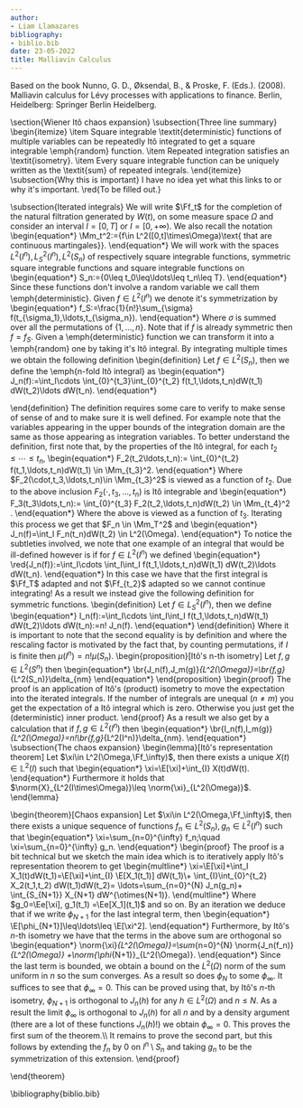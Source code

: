 ```yaml
---
author:
- Liam Llamazares
bibliography:
- biblio.bib
date: 23-05-2022
title: Malliavin Calculus
---
```


Based on the book Nunno, G. D., Øksendal, B., & Proske, F. (Eds.). (2008). Malliavin calculus for Lévy processes with applications to finance. Berlin, Heidelberg: Springer Berlin Heidelberg.

\section{Wiener Itô chaos expansion}
\subsection{Three line summary}
\begin{itemize}
	\item Square integrable  \textit{deterministic} functions of multiple variables can be repeatedly Itô integrated to get a square integrable \emph{random} function.
	\item  Repeated integration satisfies an \textit{isometry}.
	\item Every square integrable function can be uniquely  written as the \textit{sum} of repeated integrals.
\end{itemize}
\subsection{Why this is important}
I have no idea yet what this links to or why it's important. \red{To be filled out.}

\subsection{Iterated integrals}
We will write $\Ff_t$ for the completion of the natural filtration generated by $W(t)$, on some measure space  $\Omega$ and consider an interval $I=[0,T]$ or  $I=[0,+\infty)$. We also recall the notation
\begin{equation*}
	\Mm_t^2:=\{f\in L^2([0,t]\times\Omega)\text{ that are continuous martingales}\}.
\end{equation*}
We will work with the spaces $L^2(I^n), L^2_S(I^n),L^2(S_n)$ of respectively square integrable functions, symmetric square integrable functions and square integrable functions on
\begin{equation*}
	S_n:=\{0\leq t_0\leq\ldots\leq t_n\leq T\}.
\end{equation*}
Since these functions don't involve a random variable we call them \emph{deterministic}. Given $f\in L^2(I^n)$ we denote it's symmetrization by
\begin{equation*}
	f_S:=\frac{1}{n!}\sum_{\sigma} f(t_{\sigma_1},\ldots,t_{\sigma_n}).
\end{equation*}
Where $\sigma$ is summed over all the permutations of $\{1,\ldots,n\}$.
Note that if $f$ is already symmetric then  $f=f_S$. Given a \emph{deterministic} function we can transform it into a \emph{random} one by taking it's Itô integral. By integrating multiple times we obtain the following definition
\begin{definition}
	Let $f\in L^2(S_n)$, then we define the \emph{n-fold Itô integral} as
	\begin{equation*}
		J_n(f):=\int_I\cdots \int_{0}^{t_3}\int_{0}^{t_2} f(t_1,\ldots,t_n)dW(t_1) dW(t_2)\ldots dW(t_n).
	\end{equation*}

\end{definition}
The definition requires some care to verify to make sense of sense of and to make sure it is well defined. For example note that the variables appearing in the upper bounds of the integration domain are the same as those appearing as integration variables. To better understand the definition, first note that, by the properties of the Itô integral, for each $t_2\leq\cdots\leq t_n$,
\begin{equation*}
	F_2(t_2\ldots,t_n):=	\int_{0}^{t_2} f(t_1,\ldots,t_n)dW(t_1) \in \Mm_{t_3}^2.
\end{equation*}
Where $F_2(\cdot,t_3,\ldots,t_n)\in \Mm_{t_3}^2$ is viewed as a function of $t_2$. Due to the above inclusion $F_2(\cdot,t_3,\ldots,t_n)$ is Itô integrable and
\begin{equation*}
	F_3(t_3\ldots,t_n):=	\int_{0}^{t_3} F_2(t_2,\ldots,t_n)dW(t_2) \in \Mm_{t_4}^2  .
\end{equation*}
Where the above is viewed as a function of $t_3$. Iterating this process we get that $F_n \in \Mm_T^2$ and
\begin{equation*}
	J_n(f)=\int_I F_n(t_n)dW(t_2) \in L^2(\Omega).
\end{equation*}
To notice the subtleties involved, we note that one example of an integral that would be ill-defined however is if for $f\in L^2(I^n)$
we defined
\begin{equation*}
	\red{J_n(f)}:=\int_I\cdots \int_I\int_I f(t_1,\ldots,t_n)dW(t_1) dW(t_2)\ldots dW(t_n).
\end{equation*}
In this case we have that the first integral is $\Ff_T$ adapted and not $\Ff_{t_2}$ adapted so we cannot continue integrating! As a result we instead give the following definition for symmetric functions.
\begin{definition}
	Let $f\in L^2_S(I^n)$, then we define
	\begin{equation*}
		I_n(f):=\int_I\cdots \int_I\int_I f(t_1,\ldots,t_n)dW(t_1) dW(t_2)\ldots dW(t_n):=n! J_n(f).
	\end{equation*}
\end{definition}
Where it is important to note that the second equality is by definition and where the rescaling factor is motivated by the fact that, by counting permutations, if $I$ is finite then $\mu(I^n)=n! \mu(S_n)$.
\begin{proposition}[Itô's n-th isometry]
	Let $f,g\in L^2(S^n)$ then
	\begin{equation*}
		\br{J_n(f),J_m(g)}_{L^2(\Omega)}=\br{f,g}_{L^2(S_n)}\delta_{nm}
	\end{equation*}
\end{proposition}
\begin{proof}
	The proof is an application of Itô's (product) isometry to move the expectation into the iterated integrals. If the number of integrals are unequal ($n\neq m$) you get the expectation of a Itô integral which is zero. Otherwise you just get the (deterministic) inner product.
\end{proof}
As a result we also get by a calculation that if $f,g\in L^2(I^n)$ then
\begin{equation*}
	\br{I_n(f),I_m(g)}_{L^2(\Omega)}=n!\br{f,g}_{L^2(I^n)}\delta_{nm}.
\end{equation*}
\subsection{The chaos expansion}
\begin{lemma}[Itô's representation theorem]
	Let $\xi\in L^2(\Omega,\Ff_\infty)$, then there exists a unique $X(t)\in \mathbb{L}^2(I)$ such that
	\begin{equation*}
		\xi=\E[\xi]+\int_{I} X(t)dW(t).
	\end{equation*}
	Furthermore it holds that $\norm{X}_{L^2(I\times\Omega)}\leq \norm{\xi}_{L^2(\Omega)}$.
\end{lemma}


\begin{theorem}[Chaos expansion]
	Let $\xi\in L^2(\Omega,\Ff_\infty)$, then there exists a unique sequence of functions $f_n \in L^2(S_n),g_n \in L^2(I^n)$ such that
	\begin{equation*}
		\xi=\sum_{n=0}^{\infty}  f_n;\quad \xi=\sum_{n=0}^{\infty} g_n.
	\end{equation*}
	\begin{proof}
		The proof is a bit technical but we sketch the main idea which is to iteratively apply Itô's representation theorem to get
		\begin{multline*}
			\xi=\E[\xi]+\int_I X_1(t)dW(t_1)=\E[\xi]+\int_{I} \E[X_1(t_1)] dW(t_1)\\+ \int_{I}\int_{0}^{t_2} X_2(t_1,t_2) dW(t_1)dW(t_2)= \ldots=\sum_{n=0}^{N}  J_n(g_n)+ \int_{S_{N+1}} X_{N+1} dW^{\otimes(N+1)}.
		\end{multline*}
		Where $g_0=\Ee[\xi], g_1(t_1) =\Ee[X_1](t_1)$ and so on. By an iteration we deduce that if we write $\phi_{N+1}$ for the last integral term, then
		\begin{equation*}
			\E[\phi_{N+1}]\leq\ldots\leq \E[\xi^2].
		\end{equation*}
		Furthermore, by Itô's $n$-th isometry we have that the terms in the above sum are orthogonal so
		\begin{equation*}
			\norm{\xi}_{L^2(\Omega)}=\sum_{n=0}^{N} \norm{J_n(f_n)}_{L^2(\Omega)} +\norm{\phi_{N+1}}_{L^2(\Omega)}.
		\end{equation*}
		Since the last term is bounded, we obtain a bound on the $L^2(\Omega)$ norm of the sum uniform in  $n$ so the sum converges. As a result so does $\phi_N$  to some $\phi_\infty$. It suffices to see that $\phi_\infty=0$. This can be proved using that, by Itô's  $n$-th isometry, $\phi_{N+1}$ is orthogonal to  $J_n(h)$ for any $h\in L^2(\Omega)$ and $n\leq N$. As a result the limit $\phi_\infty$ is orthogonal to $J_n(h)$ for all  $n$  and by a density argument (there are a lot of these functions $J_n(h)$!) we obtain $\phi_\infty=0$. This proves the first sum of the theorem.\\\\
		It remains to prove the second part, but this follows by extending the $f_n$ by  $0$ on  $I^n\setminus S_n$ and taking $g_n$ to be the symmetrization of this extension.
	\end{proof}


\end{theorem}



\bibliography{biblio.bib}

